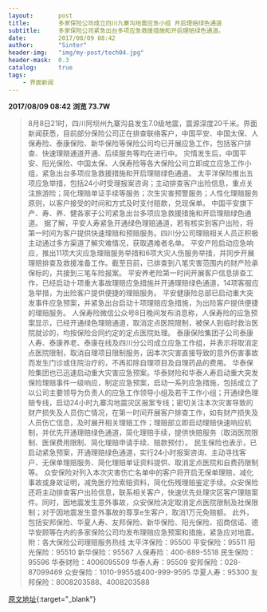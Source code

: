 ```yaml
---
layout:       post
title:        多家保险公司成立四川九寨沟地震应急小组 开启理赔绿色通道
subtitle:     多家保险公司紧急出台多项应急救援措施和开启理赔绿色通道。
date:         2017/08/09 08:42
author:       "Sinter"
header-img:   "img/my-post/tech04.jpg"
header-mask:  0.3
catalog:      true
tags:
    - 界面新闻
---
```


**2017/08/09 08:42**  **浏览 73.7W**

> 8月8日21时，四川阿坝州九寨沟县发生7.0级地震，震源深度20千米。界面新闻获悉，目前部分保险公司正在排查联络客户，中国平安、中国太保、人保寿险、泰康保险、新华保险等保险公司均已开展应急工作，包括客户排查、快速理赔通道开通、后续服务等均在进行中。
灾情发生后，中国平安、阳光保险、中国太保、人保寿险等各大保险公司立即成立应急工作小组，紧急出台多项应急救援措施和开启理赔绿色通道。
太平洋保险推出五项应急举措，包括24小时受理报案咨询；主动排查客户出险信息，重点关注旅游险；简化理赔单证手续等服务；次生灾害预警服务；人性化理赔服务原则，以客户接受的时间和方式及时支付赔款，兑现保单。
中国平安旗下产、寿、养、健各家子公司紧急出台多项应急救援措施和开启理赔绿色通道。
据了解，平安人寿紧急开通绿色理赔通道，若有核实到客户出险，将第一时间为客户提供快速理赔和预赔服务。四川分公司理赔相关人员正积极主动通过多方渠道了解灾难情况，获取遇难者名单。
平安产险启动应急响应，推出11项大灾应急理赔服务举措和6项大灾人伤服务举措，并同步开展理赔排查及救援准备工作。截至目前，已排查到八笔灾害范围内的财产险承保标的，共接到三笔车险报案。
平安养老险第一时间开展客户信息排查工作，已经启动十项重大事故理赔应急措施并开通理赔绿色通道，14项客服应急举措，为出险客户提供便捷的理赔服务。
平安健康险总部已启动重大突发事件应急预案，并紧急出台启动十项理赔应急措施，为出险客户提供便捷的理赔服务。
人保寿险微信公众号8日晚间发布消息称，人保寿险的应急预案显示，已经开通绿色理赔通道，取消定点医院限制，被保人到临时救治医院就诊的，均按保险合同约定的定点医院处理。
泰康保险集团子公司泰康人寿、泰康养老、泰康在线及四川分公司成立应急工作组，并表示将取消定点医院限制，取消自理项目限制服务，因本次灾害直接导致的意外伤害事故而发生门诊或住院治疗的，不再扣除自理项目及自理药品的费用。
华泰保险集团也已迅速启动重大灾害应急预案。华泰财险和华泰人寿启动重大突发保险理赔事件一级响应，制定应急预案，启动一系列应急措施，包括成立了以公司主要领导为负责人的应急工作领导小组及若干工作小组；开通绿色理赔专线，启动24小时九寨沟地震灾区报案专线；密切关注本次灾害导致的财产损失及人员伤亡情况，在第一时间开展客户排查工作，如有财产损失及人员伤亡信息，及时展开相关理赔工作；理赔部立即启动理赔快速响应机制，并优先开通理赔绿色通道，简化理赔手续，提供快赔服务（取消医院限制、医保费用限制、简化理赔申请手续、赔款预付）。
民生保险也表示，已启动紧急预案，开通理赔绿色通道，实行24小时报案咨询、主动寻找客户、无保单理赔服务、简化理赔单证资料提供、取消定点医院和自费药限制等。
众安保险对列入本次灾害伤亡名单中的客户将开启无保单理赔，减化事故或身故证明，减免医疗险索赔资料，简化伤残理赔鉴定手续。众安保险还将主动排查客户出险信息，联系相关客户，快速优先处理灾区客户理赔案件。同时，因地震发生意外事故，众安保险决定取消定点医院限制及社保限制；对于因地震发生意外事故的尊享e生客户，取消1万元免赔额。
此外，包括安邦保险、华夏人寿、友邦保险、新华保险、阳光保险、招商信诺、德华安顾等在内的多家保险公司均发布理赔应急预案和措施，紧急应对地震。
附：各大保险公司理赔服务热线
太平洋保险：95500
平安保险：95511
阳光保险：95510
新华保险：95567
人保寿险：400-889-5518
民生保险：95596
华泰财险：4006095509
华泰人寿：95509
安邦保险：028-87099469
众安保险：1010-9955或400-999-9595
华夏人寿：95300
友邦保险：8008203588、4008203588


[原文地址](http://www.jiemian.com/article/1534492.html){:target="_blank"}


